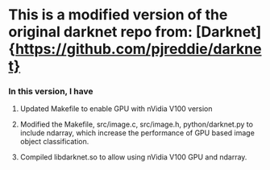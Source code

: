 # This is a modified version of the original darknet repo from: [Darknet]{https://github.com/pjreddie/darknet}

### In this version, I have 

1. Updated Makefile to enable GPU with nVidia V100 version

2. Modified the Makefile, src/image.c, src/image.h, python/darknet.py to include ndarray, which increase the performance of GPU based image object classification.

3. Compiled libdarknet.so to allow using nVidia V100 GPU and ndarray. 

